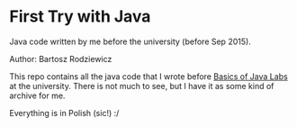 # First Try with Java
Java code written by me before the university (before Sep 2015).

Author: Bartosz Rodziewicz

This repo contains all the java code that I wrote before [Basics of Java Labs](https://github.com/baatochan/BasicsOfJavaLabs) at the university.
There is not much to see, but I have it as some kind of archive for me.

Everything is in Polish (sic!) :/
